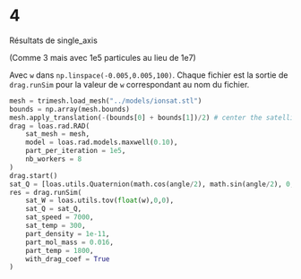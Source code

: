 # 4
Résultats de single_axis

(Comme 3 mais avec 1e5 particules au lieu de 1e7)

Avec `w` dans `np.linspace(-0.005,0.005,100)`. Chaque fichier est la sortie de `drag.runSim` pour la valeur de `w` correspondant au nom du fichier.
```python
mesh = trimesh.load_mesh("../models/ionsat.stl")
bounds = np.array(mesh.bounds)
mesh.apply_translation(-(bounds[0] + bounds[1])/2) # center the satellite (the mass center should be on 0,0)
drag = loas.rad.RAD(
    sat_mesh = mesh,
    model = loas.rad.models.maxwell(0.10),
    part_per_iteration = 1e5,
    nb_workers = 8
)
drag.start()
sat_Q = [loas.utils.Quaternion(math.cos(angle/2), math.sin(angle/2), 0, 0) for angle in np.linspace(0, 2*math.pi, 100)]
res = drag.runSim(
    sat_W = loas.utils.tov(float(w),0,0),
    sat_Q = sat_Q,
    sat_speed = 7000,
    sat_temp = 300,
    part_density = 1e-11,
    part_mol_mass = 0.016,
    part_temp = 1800,
    with_drag_coef = True
)
```
